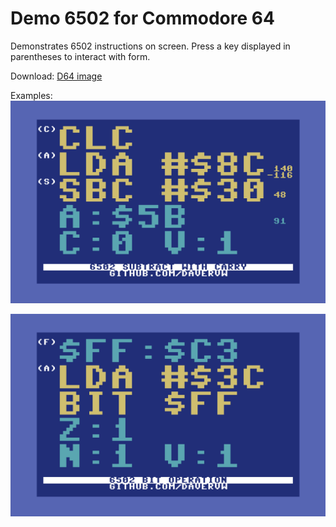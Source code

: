 # Demo 6502 for Commodore 64 #

Demonstrates 6502 instructions on screen. Press a key displayed in parentheses to interact with form.

Download:
[D64 image](demo6502.d64)

Examples:
![subtract example](sbc.png)

![bit example](bit.png)
